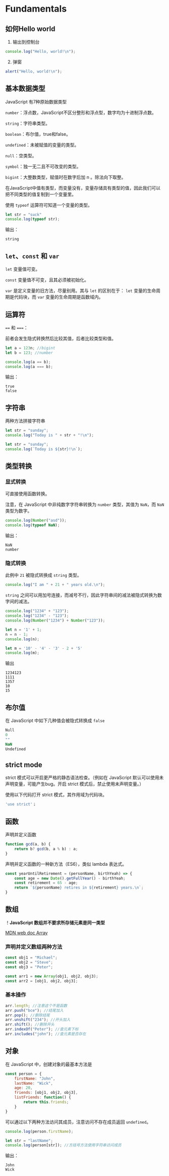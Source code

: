 # Fundamentals


## 如何Hello world

1. 输出到控制台
```js
console.log("Hello, world!\n");
```
2. 弹窗
```js
alert("Hello, world!\n");
```

## 基本数据类型
JavaScript 有7种原始数据类型

```number```：浮点数，JavaScript不区分整形和浮点型，数字均为十进制浮点数。

```string```：字符串类型。

```boolean```：布尔值，true和false。

```undefined```：未被赋值的变量的类型。

```null```：空类型。

```symbol```：独一无二且不可改变的类型。

```bigint```：大整数类型，赋值时在数字后加 n 。除法向下取整。

在JavaScript中值有类型，而变量没有，变量存储具有类型的值，因此我们可以把不同类型的值复制到一个变量里。

使用 ```typeof``` 运算符可知道一个变量的类型。
```js
let str = "suck"
console.log(typeof str);
```
输出：
```
string
```

## ```let```、```const``` 和 ```var```
```let``` 变量值可变。

```const``` 变量值不可变，且其必须被初始化。

```var``` 是定义变量的旧方法，尽量别用。其与 ```let``` 的区别在于： ```let``` 变量的生命周期是代码块，而 ```var``` 变量的生命周期是函数域内。

## 运算符

```==``` 和 ```===```：

前者会发生隐式转换然后比较其值，后者比较类型和值。

```js
let a = 123n; //bigint
let b = 123; //number

console.log(a == b);
console.log(a === b);
```
输出：
```
true
false
```

## 字符串
两种方法拼接字符串
```js
let str = "sunday";
console.log("Today is " + str + "!\n");
```
```js
let str = "sunday";
console.log(`Today is ${str}!\n`);
```

## 类型转换

### 显式转换

可直接使用函数转换。

注意，在 JavaScript 中非纯数字字符串转换为 ```number``` 类型，其值为 ```NaN```，而 ```NaN``` 类型为数字。
```js
console.log(Number("asd"));
console.log(typeof NaN);
```
输出：
```
NaN
number
```

### 隐式转换

此例中 ```21``` 被隐式转换成 ```string``` 类型。
```js
console.log("I am " + 21 + " years old.\n");
```

```string``` 之间可以用加号连接，而减号不行，因此字符串间的减法被隐式转换为数字间的减法。

```js
console.log("1234" + "123");
console.log("1234" - "123");
console.log(Number("1234") + Number("123"));

let n = '1' + 1;
n = n - 1;
console.log(n);

let m = '10' - '4' - '3' - 2 + '5'
console.log(m);
```
输出
```
1234123
1111
1357
10
15
```

## 布尔值
在 JavaScript 中如下几种值会被隐式转换成 ```false```
```js
Null
0
""
NaN
Undefined
```

## strict mode
strict 模式可以开启更严格的静态语法检查。（例如在 JavaScript 默认可以使用未声明变量，可能产生bug。开启 strict 模式后，禁止使用未声明变量。）

使用以下代码打开 strict 模式，其作用域为代码块。
```js
'use strict'；
```

## 函数
声明并定义函数
```js
function gcd(a, b) {
    return b? gcd(b, a % b) : a;
}
```

声明并定义函数的一种新方法（ES6），类似 lambda 表达式。
```js
const yearUntilRetirement = (personName, birthYeah) => {
    const age = new Date().getFullYear() - birthYeah;
    const retirement = 65 - age;
    return `${personName} retires in ${retirement} years.\n`;
}
```

## 数组
！**JavaScript 数组并不要求所存储元素是同一类型**

<a href = "https://developer.mozilla.org/zh-CN/docs/Web/JavaScript/Reference/Global_Objects/Array">MDN web doc Array</a>

### 声明并定义数组两种方法
```js
const obj1 = "Michael";
const obj2 = "Steve";
const obj3 = "Peter";

const arr1 = new Array(obj1, obj2, obj3);
const arr2 = [obj1, obj2, obj3];
```
### 基本操作
```js
arr.length; //注意这个不是函数
arr.push("bce"); //结尾加入
arr.pop(); //删除结尾
arr.unshift("234"); //开头加入
arr.shift(); //删除开头
arr.indexOf("Peter"); //查元素下标
arr.includes("john"); //查元素是否存在
```

## 对象
在 JavaScript 中，创建对象的最基本方法是
```js
const person = {
    firstName: "John",
    lastName: "Wick",
    age: 20,
    friends: [obj1, obj2, obj3],
    listFriends: function() {
        return this.friends;
    }
}
```
可以通过以下两种方法访问其成员，注意访问不存在成员返回 ```undefined```。
```js
console.log(person.firstName);

let str = "lastName";
console.log(person[str]); //方括号方法使用字符串访问成员
```
输出：
```
John
Wick
```